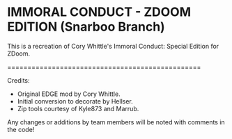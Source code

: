 IMMORAL CONDUCT - ZDOOM EDITION (Snarboo Branch)
================================================

This is a recreation of Cory Whittle's Immoral Conduct: Special Edition for ZDoom.  

================================================

Credits:
- Original EDGE mod by Cory Whittle. 
- Initial conversion to decorate by Hellser.
- Zip tools courtesy of Kyle873 and Marrub.

Any changes or additions by team members will be noted with comments in the code!
